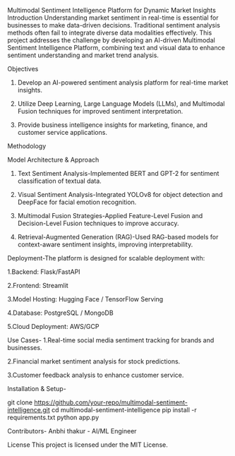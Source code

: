 Multimodal Sentiment Intelligence Platform for Dynamic Market Insights
Introduction
Understanding market sentiment in real-time is essential for businesses to make data-driven decisions. Traditional sentiment analysis methods often fail to integrate diverse data modalities effectively. This project addresses the challenge by developing an AI-driven Multimodal Sentiment Intelligence Platform, combining text and visual data to enhance sentiment understanding and market trend analysis.

Objectives
1. Develop an AI-powered sentiment analysis platform for real-time market insights.

2. Utilize Deep Learning, Large Language Models (LLMs), and Multimodal Fusion techniques for improved sentiment interpretation.

3. Provide business intelligence insights for marketing, finance, and customer service applications.

Methodology

Model Architecture & Approach

1. Text Sentiment Analysis-Implemented BERT and GPT-2 for sentiment classification of textual data.

2. Visual Sentiment Analysis-Integrated YOLOv8 for object detection and DeepFace for facial emotion recognition.

3. Multimodal Fusion Strategies-Applied Feature-Level Fusion and Decision-Level Fusion techniques to improve accuracy.

4. Retrieval-Augmented Generation (RAG)-Used RAG-based models for context-aware sentiment insights, improving interpretability.

Deployment-The platform is designed for scalable deployment with:

1.Backend: Flask/FastAPI

2.Frontend: Streamlit

3.Model Hosting: Hugging Face / TensorFlow Serving

4.Database: PostgreSQL / MongoDB

5.Cloud Deployment: AWS/GCP

Use Cases-
1.Real-time social media sentiment tracking for brands and businesses.

2.Financial market sentiment analysis for stock predictions.

3.Customer feedback analysis to enhance customer service.

Installation & Setup-

git clone https://github.com/your-repo/multimodal-sentiment-intelligence.git
cd multimodal-sentiment-intelligence
pip install -r requirements.txt
python app.py


Contributors-
Anbhi thakur - AI/ML Engineer


License
This project is licensed under the MIT License.
